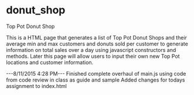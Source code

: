 # donut_shop
Top Pot Donut Shop

This is a HTML page that generates a list of Top Pot Donut Shops and their average min and max customers and donuts sold per customer to
generate information on total sales over a day using javascript constructors and methods. Later this page will allow users to input their own 
new Top Pot locations and customer information.

---8/11/2015 4:28 PM---
Finished complete overhaul of main.js using code from code review in class as guide and sample
Added changes for todays assignment to index.html
